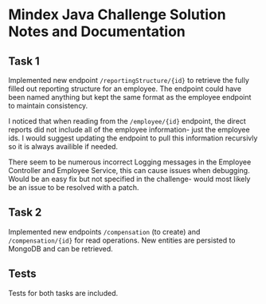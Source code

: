 # Mindex Java Challenge Solution Notes and Documentation

## Task 1
Implemented new endpoint `/reportingStructure/{id}` to retrieve the fully filled out reporting structure for an employee. The endpoint could have been named anything but kept the same format as the employee endpoint to maintain consistency.

I noticed that when reading from the `/employee/{id}` endpoint, the direct reports did not include all of the employee information- just the employee ids. I would suggest updating the endpoint to pull this information recursivly so it is always availible if needed.

There seem to be numerous incorrect Logging messages in the Employee Controller and Employee Service, this can cause issues when debugging. Would be an easy fix but not specified in the challenge- would most likely be an issue to be resolved with a patch.

## Task 2
Implemented new endpoints `/compensation` (to create) and `/compensation/{id}` for read operations. New entities are persisted to MongoDB and can be retrieved.

## Tests
Tests for both tasks are included.